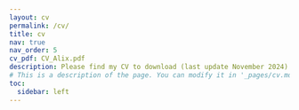 ```yaml
---
layout: cv
permalink: /cv/
title: cv
nav: true
nav_order: 5
cv_pdf: CV_Alix.pdf
description: Please find my CV to download (last update November 2024)
# This is a description of the page. You can modify it in '_pages/cv.md'. You can also change or remove the top pdf download button.
toc:
  sidebar: left
---
```

